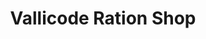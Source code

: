 ---
title: "Vallicode Ration Shop"
url: /pathanamthitta/vallicode-ration-shop/
shop: Lebensmittel
---